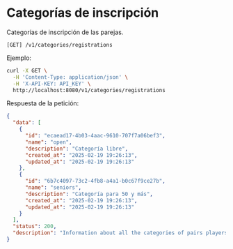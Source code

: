 # Categorías de inscripción

Categorías de inscripción de las parejas.

```
[GET] /v1/categories/registrations
```

Ejemplo:

```bash
curl -X GET \
  -H 'Content-Type: application/json' \
  -H 'X-API-KEY: API_KEY' \
  http://localhost:8080/v1/categories/registrations
```

Respuesta de la petición:

```json
{
  "data": [
    {
      "id": "ecaead17-4b03-4aac-9610-707f7a06bef3",
      "name": "open",
      "description": "Categoría libre",
      "created_at": "2025-02-19 19:26:13",
      "updated_at": "2025-02-19 19:26:13"
    },
    {
      "id": "6b7c4097-73c2-4fb8-a4a1-b0c67f9ce27b",
      "name": "seniors",
      "description": "Categoría para 50 y más",
      "created_at": "2025-02-19 19:26:13",
      "updated_at": "2025-02-19 19:26:13"
    }
  ],
  "status": 200,
  "description": "Information about all the categories of pairs players registration"
}
```
